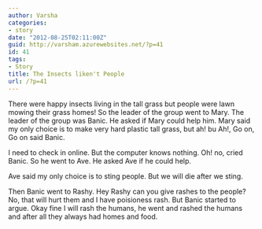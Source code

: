```yaml
---
author: Varsha
categories:
- story
date: "2012-08-25T02:11:00Z"
guid: http://varsham.azurewebsites.net/?p=41
id: 41
tags:
- Story
title: The Insects liken't People
url: /?p=41
---
```


There were happy insects living in the tall grass but people were lawn mowing their grass homes! So the leader of the group went to Mary. The leader of the group was Banic. He asked if Mary could help him. Mary said my only choice is to make very hard plastic tall grass, but ah! bu Ah!, Go on, Go on said Banic.

I need to check in online. But the computer knows nothing. Oh! no, cried Banic. So he went to Ave. He asked Ave if he could help.
  
Ave said my only choice is to sting people. But we will die after we sting.

Then Banic went to Rashy. Hey Rashy can you give rashes to the people? No, that will hurt them and I have poisioness rash. But Banic started to argue. Okay fine I will rash the humans, he went and rashed the humans and after all they always had homes and food.